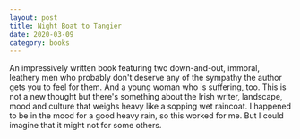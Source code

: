 ```yaml
---
layout: post
title: Night Boat to Tangier
date: 2020-03-09
category: books
---
```


An impressively written book featuring two down-and-out, immoral, leathery men who probably don't deserve any of the sympathy the author gets you to feel for them. And a young woman who is suffering, too. This is not a new thought but there's something about the Irish writer, landscape, mood and culture that weighs heavy like a sopping wet raincoat. I happened to be in the mood for a good heavy rain, so this worked for me. But I could imagine that it might not for some others.